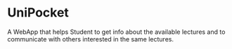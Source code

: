# UniPocket
A WebApp that helps Student to get info about the available lectures and to communicate with others interested in the same lectures. 
